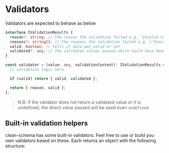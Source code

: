 # Validators

Validators are expected to behave as below

```ts
interface IValidationResults {
  reason?: string; // the reason the validation failed e.g. "Invalid name"
  reasons?: string[]; // the reasons the validation failed e.g. ["Invalid name", "Special characters are not allowed"] or ["Invalid name"]
  valid: boolean; // tells if data was valid or not
  validated?: any; // the validated values passed which could have been formated in the custom validator (i.e made ready for the db)
}

const validator = (value: any, validationContext): IValidationResults => {
  // validation logic here

  if (valid) return { valid, validated };

  return { reason, valid };
};
```

> N.B: if the validator does not return a validated value or it is undefined, the direct value passed will be used even `undefined`.

## Built-in validation helpers

clean-schema has some built-in validators. Feel free to use or build you own validators based on these. Each returns an object with the following structure:
